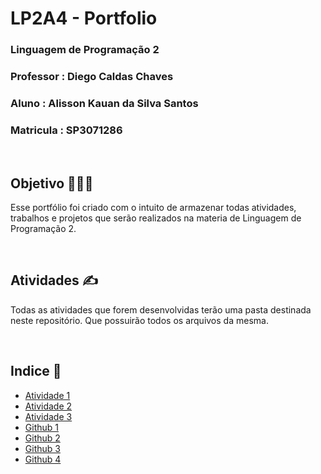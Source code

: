 # LP2A4 - Portfolio

<h3><strong>Linguagem de Programação 2</strong></h3>
<h3>Professor : Diego Caldas Chaves</h3>
<h3>Aluno : Alisson Kauan da Silva Santos</h3>
<h3>Matricula : SP3071286</h3>

<br>

## Objetivo 🧑🏾‍💻

Esse portfólio foi criado com o intuito de armazenar todas atividades, trabalhos e projetos que serão realizados na materia de Linguagem de Programação 2.

<br>

## Atividades ✍️

Todas as atividades que forem desenvolvidas terão uma pasta destinada neste repositório. Que possuirão todos os arquivos da mesma.

<br>

## Indice 🚩

<ul>
  <li><a href="https://github.com/AlissonK1/LP2A4-Portfolio/tree/master/Atividades/Atividade1">Atividade 1</a></li>
  <li><a href="https://github.com/AlissonK1/LP2A4-Portfolio/tree/master/Atividades/Atividade2">Atividade 2</a></li>
  <li><a href="https://github.com/AlissonK1/LP2A4-Portfolio/tree/master/Atividades/Atividade3">Atividade 3</a></li>
  <li><a href="https://github.com/AlissonK1/LP2A4-Portfolio/tree/master/Atividades/Github1">Github 1</a></li>
  <li><a href="https://github.com/AlissonK1/LP2A4-Portfolio/tree/master/Atividades/Github2">Github 2</a></li>
  <li><a href="https://github.com/AlissonK1/LP2A4-Portfolio/tree/master/Atividades/Github3">Github 3</a></li>
  <li><a href="https://github.com/AlissonK1/LP2A4-Portfolio/tree/master/Atividades/Github4">Github 4</a></li>
</ul>
